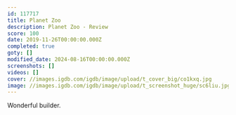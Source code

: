 ```yaml
---
id: 117717
title: Planet Zoo
description: Planet Zoo - Review
score: 100
date: 2019-11-26T00:00:00.000Z
completed: true
goty: []
modified_date: 2024-08-16T00:00:00.000Z
screenshots: []
videos: []
cover: //images.igdb.com/igdb/image/upload/t_cover_big/co1kxq.jpg
image: //images.igdb.com/igdb/image/upload/t_screenshot_huge/sc6liu.jpg
---
```

Wonderful builder.